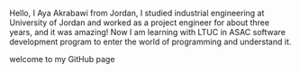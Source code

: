 Hello,
I Aya Akrabawi from Jordan, I studied industrial engineering at University of Jordan and worked as a project engineer for about three years, and it was amazing!
Now I am learning with LTUC in ASAC software development program to enter the world of programming and understand it.

welcome to my GitHub page 